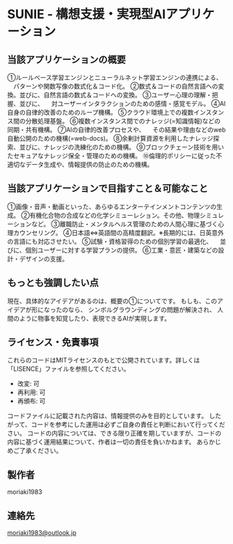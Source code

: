 # SUNIE - 構想支援・実現型AIアプリケーション



## 当該アプリケーションの概要
①ルールベース学習エンジンとニューラルネット学習エンジンの連携による、
　パターンや関数写像の数式化＆コード化。
②数式＆コードの自然言語への変換。並びに、自然言語の数式＆コードへの変換。
③ユーザー心理の理解・把握、並びに、
　対ユーザーインタラクションのための感情・感覚モデル。
④AI自身の自律的改善のためのループ機構。
⑤クラウド環境上での複数インスタンス間の分散処理基盤。
⑥複数インスタンス間でのナレッジ(=知識情報)などの同期・共有機構。
⑦AIの自律的改善プロセスや、
　その結果や理由などのweb自動公開のための機構(=web-docs)。
⑧余剰計算資源を利用したナレッジ探索、並びに、ナレッジの洗練化のための機構。
⑨ブロックチェーン技術を用いたセキュアなナレッジ保全・管理のための機構。
⑩倫理的ポリシーに従った不適切なデータ生成や、情報提供の防止のための機構。





## 当該アプリケーションで目指すこと＆可能なこと
①画像・音声・動画といった、あらゆるエンターテインメントコンテンツの生成。
②有機化合物の合成などの化学シミューレション。その他、物理シミュレーションなど。
③離職防止・メンタルヘルス管理のための人間心理に基づく心理カウンセリング。
④日本語⇔英語間の高精度翻訳。※長期的には、日英意外の言語にも対応させたい。
⑤試験・資格習得のための個別学習の最適化、
　並びに、個別ユーザーに対する学習プランの提供。
⑥工業・意匠・建築などの設計・デザインの支援。




## もっとも強調したい点
現在、具体的なアイデアがあるのは、概要の①についてです。
もしも、このアイデアが形になったのなら、
シンボルグラウンディングの問題が解決され、
人間のように物事を知覚したり、表現できるAIが実現します。




## ライセンス・免責事項
これらのコードはMITライセンスのもとで公開されています。詳しくは「LISENCE」ファイルを参照してください。

- 改変: 可
- 再利用: 可
- 再頒布: 可

コードファイルに記載された内容は、情報提供のみを目的としています。
したがって、コードを参考にした運用は必ずご自身の責任と判断において行ってください。
コードの内容については、できる限り正確を期していますが、コードの内容に基づく運用結果について、作者は一切の責任を負いかねます。
あらかじめご了承ください。




## 製作者
moriaki1983




## 連絡先
moriaki1983@outlook.jp
